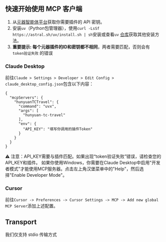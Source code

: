 ## 快速开始使用 MCP 客户端

1. 从[元器智能体平台](https://yuanqi.tencent.com/)获取你需要插件的 API 密钥。
2. 安装`uv`（Python包管理器），使用`curl -LsSf https://astral.sh/uv/install.sh | sh`安装或查看`uv` [仓库](https://github.com/astral-sh/uv)获取其他安装方法。
3. **重要提示: 每个元器插件的ID和密钥都不相同**，两者需要匹配，否则会有 `token验证失败` 的错误

### Claude Desktop

前往`Claude > Settings > Developer > Edit Config > claude_desktop_config.json`包含以下内容：

```
{
  "mcpServers": {
    "hunyuanTCTravel": {
      "command": "uvx",
      "args": [
        "hunyuan-tc-travel"
      ],
      "env": {
        "API_KEY": "填写你调用的插件Token"
      }
    }
  }
}
```

⚠️ 注意：API_KEY需要与插件匹配。如果出现“token验证失败”错误，请检查您的API_KEY和插件。
如果你使用Windows，你需要在Claude Desktop中启用"开发者模式"才能使用MCP服务器。点击左上角汉堡菜单中的"Help"，然后选择"Enable Developer Mode"。

### Cursor

前往`Cursor -> Preferences -> Cursor Settings -> MCP -> Add new global MCP Server`添加上述配置。


## Transport

我们仅支持 stdio 传输方式
